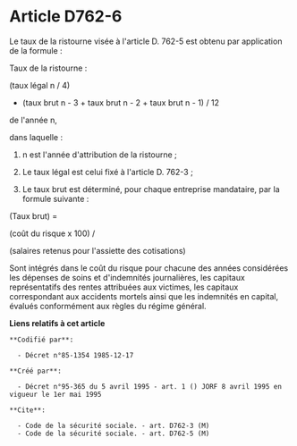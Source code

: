 # Article D762-6

Le taux de la ristourne visée à l'article D. 762-5 est obtenu par application de la formule :

Taux de la ristourne :

(taux légal n / 4)

- (taux brut n - 3 + taux brut n - 2 + taux brut n - 1) / 12 

de l'année n,

dans laquelle :

1. n est l'année d'attribution de la ristourne ;

2. Le taux légal est celui fixé à l'article D. 762-3 ;

3. Le taux brut est déterminé, pour chaque entreprise mandataire, par la formule suivante :

(Taux brut) = 

(coût du risque x 100) / 

(salaires retenus pour l'assiette des cotisations)

Sont intégrés dans le coût du risque pour chacune des années considérées les dépenses de soins et d'indemnités journalières,
les capitaux représentatifs des rentes attribuées aux victimes, les capitaux correspondant aux accidents mortels ainsi que
les indemnités en capital, évalués conformément aux règles du régime général.

**Liens relatifs à cet article**

	**Codifié par**:

	  - Décret n°85-1354 1985-12-17

	**Créé par**:

	  - Décret n°95-365 du 5 avril 1995 - art. 1 () JORF 8 avril 1995 en vigueur le 1er mai 1995

	**Cite**:

	  - Code de la sécurité sociale. - art. D762-3 (M)
	  - Code de la sécurité sociale. - art. D762-5 (M)
